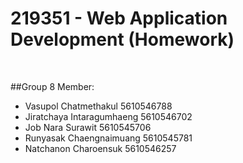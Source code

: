 219351 - Web Application Development (Homework)
===============================

&nbsp;
&nbsp;

##Group 8 Member: 
* Vasupol Chatmethakul 5610546788 
* Jiratchaya Intaragumhaeng 5610546702 
* Job Nara Surawit 5610545706 
* Runyasak Chaengnaimuang 5610545781 
* Natchanon Charoensuk 5610546257

